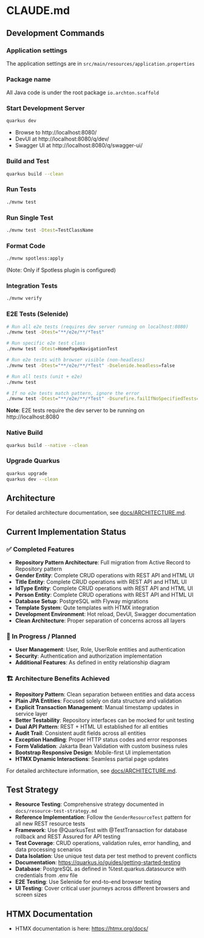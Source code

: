 # CLAUDE.md

## Development Commands

### Application settings
The application settings are in `src/main/resources/application.properties`

### Package name
All Java code is under the root package `io.archton.scaffold`

### Start Development Server
```bash
quarkus dev
```
- Browse to http://localhost:8080/
- DevUI at http://localhost:8080/q/dev/
- Swagger UI at http://localhost:8080/q/swagger-ui/

### Build and Test
```bash
quarkus build --clean
```

### Run Tests
```bash
./mvnw test
```

### Run Single Test
```bash
./mvnw test -Dtest=TestClassName
```

### Format Code
```bash
./mvnw spotless:apply
```
(Note: Only if Spotless plugin is configured)

### Integration Tests
```bash
./mvnw verify
```

### E2E Tests (Selenide)
```bash
# Run all e2e tests (requires dev server running on localhost:8080)
./mvnw test -Dtest="**/e2e/**/*Test"

# Run specific e2e test class
./mvnw test -Dtest=HomePageNavigationTest

# Run e2e tests with browser visible (non-headless)
./mvnw test -Dtest="**/e2e/**/*Test" -Dselenide.headless=false

# Run all tests (unit + e2e)
./mvnw test

# If no e2e tests match pattern, ignore the error
./mvnw test -Dtest="**/e2e/**/*Test" -Dsurefire.failIfNoSpecifiedTests=false
```
**Note**: E2E tests require the dev server to be running on http://localhost:8080

### Native Build
```bash
quarkus build --native --clean
```

### Upgrade Quarkus
```bash
quarkus upgrade
quarkus dev --clean
```

## Architecture

For detailed architecture documentation, see [docs/ARCHITECTURE.md](docs/ARCHITECTURE.md).

## Current Implementation Status

### ✅ Completed Features
- **Repository Pattern Architecture**: Full migration from Active Record to Repository pattern
- **Gender Entity**: Complete CRUD operations with REST API and HTML UI
- **Title Entity**: Complete CRUD operations with REST API and HTML UI
- **IdType Entity**: Complete CRUD operations with REST API and HTML UI
- **Person Entity**: Complete CRUD operations with REST API and HTML UI
- **Database Setup**: PostgreSQL with Flyway migrations
- **Template System**: Qute templates with HTMX integration
- **Development Environment**: Hot reload, DevUI, Swagger documentation
- **Clean Architecture**: Proper separation of concerns across all layers

### 🚧 In Progress / Planned
- **User Management**: User, Role, UserRole entities and authentication
- **Security**: Authentication and authorization implementation
- **Additional Features**: As defined in entity relationship diagram

### 🏗️ Architecture Benefits Achieved
- **Repository Pattern**: Clean separation between entities and data access
- **Plain JPA Entities**: Focused solely on data structure and validation
- **Explicit Transaction Management**: Manual timestamp updates in service layer
- **Better Testability**: Repository interfaces can be mocked for unit testing
- **Dual API Pattern**: REST + HTML UI established for all entities
- **Audit Trail**: Consistent audit fields across all entities
- **Exception Handling**: Proper HTTP status codes and error responses
- **Form Validation**: Jakarta Bean Validation with custom business rules
- **Bootstrap Responsive Design**: Mobile-first UI implementation
- **HTMX Dynamic Interactions**: Seamless partial page updates

For detailed architecture information, see [docs/ARCHITECTURE.md](docs/ARCHITECTURE.md).

## Test Strategy
- **Resource Testing**: Comprehensive strategy documented in `docs/resource-test-strategy.md`
- **Reference Implementation**: Follow the `GenderResourceTest` pattern for all new REST resource tests
- **Framework**: Use @QuarkusTest with @TestTransaction for database rollback and REST Assured for API testing
- **Test Coverage**: CRUD operations, validation rules, error handling, and data processing scenarios
- **Data Isolation**: Use unique test data per test method to prevent conflicts
- **Documentation**: https://quarkus.io/guides/getting-started-testing
- **Database**: PostgreSQL as defined in %test.quarkus.datasource with credentials from .env file
- **E2E Testing**: Use Selenide for end-to-end browser testing
- **UI Testing**: Cover critical user journeys across different browsers and screen sizes
 
## HTMX Documentation
- HTMX documentation is here: https://htmx.org/docs/


